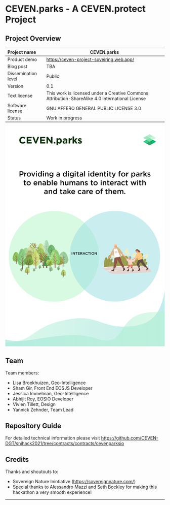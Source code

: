 # CEVEN.parks - A CEVEN.protect Project

## Project Overview

| Project name        | CEVEN.parks                                                     |
| :------------------ | ------------------------------------------------------------  |
| Product demo        | https://ceven-project-soveiring.web.app/                                   |
| Blog post           | TBA                                                           |
| Dissemination level | Public                                                        |
| Version             | 0.1                                                           |
| Text license        | This work is licensed under a Creative Commons Attribution-ShareAlike 4.0 International License |
| Software license    | GNU AFFERO GENERAL PUBLIC LICENSE 3.0                         |
| Status              | Work in progress                                              |

![Screenshot Map](img/210704_CEVEN.parks_Poster.png)

## Team 

Team members: 
-   Lisa Broekhuizen, Geo-Intelligence
-   Sham Gir, Front End EOSJS Developer
-   Jessica Immelman, Geo-Intelligence
-   Abhijit Roy, EOSIO Developer
-   Vivien Tillett, Design
-   Yannick Zehnder, Team Lead 

## Repository Guide

For detailed technical information please visit https://github.com/CEVEN-DGT/snihack2021/tree/contracts/contracts/cevenparksio 

## Credits

Thanks and shoutouts to:

- Sovereign Nature Inintiative (https://sovereignnature.com/) 
- Special thanks to Alessandro Mazzi and Seth Bockley for making this hackathon a very smooth experience!

------
